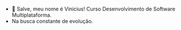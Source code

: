 - 👋 Salve, meu nome é Vinicius! Curso Desenvolvimento de Software Multiplataforma.
- Na busca constante de evolução.

